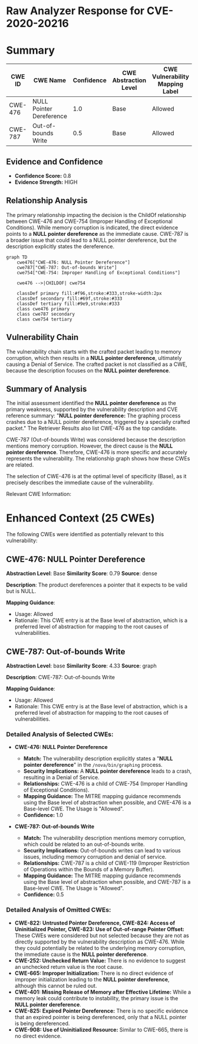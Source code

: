 # Raw Analyzer Response for CVE-2020-20216

# Summary
| CWE ID | CWE Name | Confidence | CWE Abstraction Level | CWE Vulnerability Mapping Label | CWE-Vulnerability Mapping Notes |
|---|---|---|---|---|---|
| CWE-476 | NULL Pointer Dereference | 1.0 | Base | Allowed | Primary CWE |
| CWE-787 | Out-of-bounds Write | 0.5 | Base | Allowed | Secondary CWE Candidate |

## Evidence and Confidence

*   **Confidence Score:** 0.8
*   **Evidence Strength:** HIGH

## Relationship Analysis
The primary relationship impacting the decision is the ChildOf relationship between CWE-476 and CWE-754 (Improper Handling of Exceptional Conditions). While memory corruption is indicated, the direct evidence points to a **NULL pointer dereference** as the immediate cause. CWE-787 is a broader issue that could lead to a NULL pointer dereference, but the description explicitly states the dereference.

```mermaid
graph TD
    cwe476["CWE-476: NULL Pointer Dereference"]
    cwe787["CWE-787: Out-of-bounds Write"]
    cwe754["CWE-754: Improper Handling of Exceptional Conditions"]

    cwe476 -->|CHILDOF| cwe754

    classDef primary fill:#f96,stroke:#333,stroke-width:2px
    classDef secondary fill:#69f,stroke:#333
    classDef tertiary fill:#9e9,stroke:#333
    class cwe476 primary
    class cwe787 secondary
    class cwe754 tertiary
```

## Vulnerability Chain
The vulnerability chain starts with the crafted packet leading to memory corruption, which then results in a **NULL pointer dereference**, ultimately causing a Denial of Service. The crafted packet is not classified as a CWE, because the description focuses on the **NULL pointer dereference**.

## Summary of Analysis
The initial assessment identified the **NULL pointer dereference** as the primary weakness, supported by the vulnerability description and CVE reference summary: "**NULL pointer dereference:** The graphing process crashes due to a NULL pointer dereference, triggered by a specially crafted packet." The Retriever Results also list CWE-476 as the top candidate.

CWE-787 (Out-of-bounds Write) was considered because the description mentions memory corruption. However, the direct cause is the **NULL pointer dereference**. Therefore, CWE-476 is more specific and accurately represents the vulnerability. The relationship graph shows how these CWEs are related.

The selection of CWE-476 is at the optimal level of specificity (Base), as it precisely describes the immediate cause of the vulnerability.

Relevant CWE Information:

# Enhanced Context (25 CWEs)
The following CWEs were identified as potentially relevant to this vulnerability:

## CWE-476: NULL Pointer Dereference
**Abstraction Level**: Base
**Similarity Score**: 0.79
**Source**: dense

**Description**:
The product dereferences a pointer that it expects to be valid but is NULL.

**Mapping Guidance**:
- Usage: Allowed
- Rationale: This CWE entry is at the Base level of abstraction, which is a preferred level of abstraction for mapping to the root causes of vulnerabilities.

## CWE-787: Out-of-bounds Write
**Abstraction Level**: base
**Similarity Score**: 4.33
**Source**: graph

**Description**:
CWE-787: Out-of-bounds Write

**Mapping Guidance**:
- Usage: Allowed
- Rationale: This CWE entry is at the Base level of abstraction, which is a preferred level of abstraction for mapping to the root causes of vulnerabilities.

### Detailed Analysis of Selected CWEs:

*   **CWE-476: NULL Pointer Dereference**
    *   **Match:** The vulnerability description explicitly states a "**NULL pointer dereference**" in the `/nova/bin/graphing` process.
    *   **Security Implications:** A **NULL pointer dereference** leads to a crash, resulting in a Denial of Service.
    *   **Relationships:** CWE-476 is a child of CWE-754 (Improper Handling of Exceptional Conditions).
    *   **Mapping Guidance:** The MITRE mapping guidance recommends using the Base level of abstraction when possible, and CWE-476 is a Base-level CWE. The Usage is "Allowed".
    *   **Confidence:** 1.0

*   **CWE-787: Out-of-bounds Write**
    *   **Match:** The vulnerability description mentions memory corruption, which could be related to an out-of-bounds write.
    *   **Security Implications:** Out-of-bounds writes can lead to various issues, including memory corruption and denial of service.
    *   **Relationships:** CWE-787 is a child of CWE-119 (Improper Restriction of Operations within the Bounds of a Memory Buffer).
    *   **Mapping Guidance:** The MITRE mapping guidance recommends using the Base level of abstraction when possible, and CWE-787 is a Base-level CWE. The Usage is "Allowed".
    *   **Confidence:** 0.5

### Detailed Analysis of Omitted CWEs:

*   **CWE-822: Untrusted Pointer Dereference, CWE-824: Access of Uninitialized Pointer, CWE-823: Use of Out-of-range Pointer Offset:** These CWEs were considered but not selected because they are not as directly supported by the vulnerability description as CWE-476. While they could potentially be related to the underlying memory corruption, the immediate cause is the **NULL pointer dereference**.
*   **CWE-252: Unchecked Return Value:** There is no evidence to suggest an unchecked return value is the root cause.
*   **CWE-665: Improper Initialization:** There is no direct evidence of improper initialization leading to the **NULL pointer dereference**, although this cannot be ruled out.
*   **CWE-401: Missing Release of Memory after Effective Lifetime:** While a memory leak could contribute to instability, the primary issue is the **NULL pointer dereference**.
*   **CWE-825: Expired Pointer Dereference:** There is no specific evidence that an expired pointer is being dereferenced, only that a NULL pointer is being dereferenced.
*   **CWE-908: Use of Uninitialized Resource:** Similar to CWE-665, there is no direct evidence.
